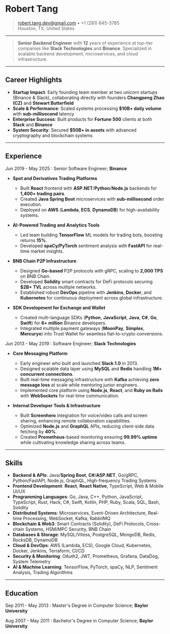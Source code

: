 Robert Tang
============

> <robert.tang.dev@gmail.com> • +1 (281) 645-3785 \
> Houston, TX, United States

----

> **Senior Backend Engineer** with **12** years of experience at top-tier companies like **Slack Technologies** and **Binance**. Specialized in scalable backend development, microservices, and cloud infrastructure.

----

Career Highlights
---------------

* **Startup Impact**: Early founding team member at two unicorn startups (Binance & Slack), collaborating directly with founders **Changpeng Zhao (CZ)** and **Stewart Butterfield**
* **Scale & Performance**: Scaled systems processing **$10B+ daily volume** with **sub-millisecond** latency
* **Enterprise Success**: Built products for **Fortune 500** clients at both **Slack** and **Binance**
* **System Security**: Secured **$50B+ in assets** with advanced cryptography and blockchain systems

----

Experience
----------

Jun 2019 - May 2025
:   Senior Software Engineer; **Binance**

- **Spot and Derivatives Trading Platforms**
    - Built **React** frontend with **ASP.NET**/**Python**/**Node.js** backends for **1,400+ trading pairs**.
    - Created **Java Spring Boot** microservices with **sub-millisecond** order execution.
    - Deployed on **AWS** (**Lambda**, **ECS**, **DynamoDB**) for high-availability systems.

- **AI-Powered Trading and Analytics Tools**
    - Led team building **TensorFlow** ML models for trading bots, boosting returns **15%**.
    - Developed **spaCy/PyTorch** sentiment analysis with **FastAPI** for real-time market insights.

- **BNB Chain P2P Infrastructure**
    - Designed **Go-based** P2P protocols with gRPC, scaling to **2,000 TPS** on BNB Chain.
    - Developed **Solidity** smart contracts for DeFi protocols securing **$2B+ TVL** across multiple networks.
    - Established robust **DevOps** pipeline with **Jenkins**, **Docker**, and **Kubernetes** for continuous deployment across global infrastructure.

- **SDK Development for Exchange and Wallet**
    - Created multi-language SDKs (**Python**, **JavaScript**, **Java**, **C#**, **Go**, **Swift**) for **6+ million** Binance developers.
    - Integrated multiple payment gateways (**MoonPay**, **Simplex**, **Mercuryo**) into Trust Wallet for seamless fiat-to-crypto conversions.

Jun 2013 - May 2019
:   Software Engineer; **Slack Technologies**

- **Core Messaging Platform**
    - Early engineer who built and launched **Slack 1.0** in 2013.
    - Designed scalable data layer using **MySQL** and **Redis** handling **1M+ concurrent connections**.
    - Built real-time messaging infrastructure with **Kafka** achieving **zero message loss** at scale while mentoring junior engineers.
    - Implemented core platform using **Node.js**, **React**, and **Ruby on Rails** with **WebSockets** for real-time communication.

- **Internal Developer Tools & Infrastructure**
    - Built **Screenhero** integration for voice/video calls and screen sharing, enhancing remote collaboration capabilities.
    - Optimized **Node.js** and **GraphQL** APIs, reducing client-side data fetching by **40%**.
    - Created **Prometheus**-based monitoring ensuring **99.99% uptime** while cultivating knowledge sharing across teams.

----

Skills
------

* **Backend & APIs**: Java/**Spring Boot**, **C#**/**ASP.NET**, Go/gRPC, Python/FastAPI, Node.js, GraphQL, High-frequency Trading Systems
* **Frontend Development**: **React**, **React Native**, TypeScript, Web & Mobile UI/UX
* **Programming Languages**: Go, Java, C++, Python, JavaScript, TypeScript, Rust, Hack, C#, Swift, Kotlin, PHP, Ruby, Scala, SQL, Bash, Solidity
* **Distributed Systems**: Microservices, Event-Driven Architecture, Real-time Processing, WebSocket, Kafka, RabbitMQ
* **Blockchain & Web3**: Smart Contracts (Solidity), DeFi Protocols, Cross-chain Systems, HSM/MPC Security, BNB Chain
* **Databases & Storage**: MySQL/Vitess, PostgreSQL, MongoDB, Redis, RocksDB, DynamoDB
* **Cloud & DevOps**: AWS (Lambda, ECS), Google Cloud, Kubernetes, Docker, Jenkins, Terraform, CI/CD
* **Security & Monitoring**: OAuth2, JWT, Prometheus, Grafana, DataDog, System Telemetry
* **AI & Machine Learning**: TensorFlow, PyTorch, spaCy, NLP, Sentiment Analysis, Trading Algorithms

----

Education
---------

Sep 2011 - May 2013
:   Master's Degree in Computer Science; **Baylor University**

Aug 2007 - May 2011
:   Bachelor's Degree in Computer Science; **Baylor University**
